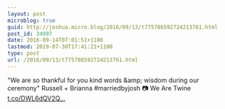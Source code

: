 ```yaml
---
layout: post
microblog: true
guid: http://joshua.micro.blog/2016/09/13/t775786592724213761.html
post_id: 34997
date: 2016-09-14T07:01:51+1100
lastmod: 2019-07-30T17:41:21+1100
type: post
url: /2016/09/13/t775786592724213761.html
---
```

"We are so thankful for you kind words &amp;amp; wisdom during our ceremony" Russell + Brianna #marriedbyjosh 📷 We Are Twine [t.co/DWL6dQV2Q...](https://t.co/DWL6dQV2QL)

